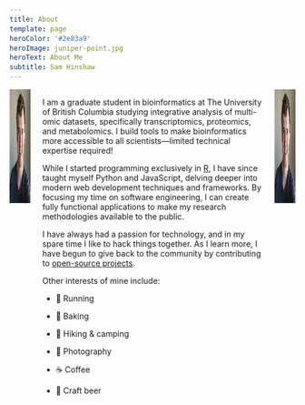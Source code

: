 ```yaml
---
title: About
template: page
heroColor: '#2e83a9'
heroImage: juniper-point.jpg
heroText: About Me
subtitle: Sam Hinshaw
---
```


<div class="columns is-desktop">
  <div class="column is-12-tablet is-12-mobile is-hidden-desktop">
    <div class="content has-text-centered">
      <img class="avatar" src="/images/portrait.jpg" alt="Profile Picture" height="200" width="200">
    </div>
  </div>
  <div class="column is-8-desktop is-12-tablet is-12-mobile">

I am a graduate student in bioinformatics at The University of British Columbia studying integrative analysis of multi-omic datasets, specifically transcriptomics, proteomics, and metabolomics. I build tools to make bioinformatics more accessible to all scientists&mdash;limited technical expertise required! 

While I started programming exclusively in <span class="hover-text" title="#rstats"><a href="https://twitter.com/hashtag/rstats">R</a></span>, I have since taught myself Python and JavaScript, delving deeper into modern web development techniques and frameworks. By focusing my time on software engineering, I can create fully functional applications to make my research methodologies available to the public.

I have always had a passion for technology, and in my spare time I like to hack things together. As I learn more, I have begun to give back to the community by contributing to [open-source projects](/projects#open-source).


Other interests of mine include:
- 🏃‍ Running
- 🥖 Baking
- 🌲 Hiking & camping
- 📸 Photography
- ☕️ Coffee
- 🍺 Craft beer

  </div>
  <div class="column is-4 is-hidden-touch">
    <div class="content is-pulled-right">
      <img class="avatar" src="/images/portrait.jpg" alt="Profile Picture" height="200" width="200">
    </div>
  </div>
</div>
